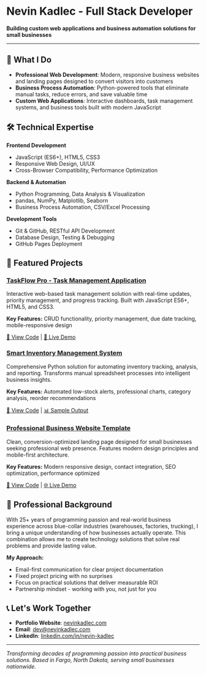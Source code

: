 # Nevin Kadlec - Full Stack Developer

**Building custom web applications and business automation solutions for small businesses**

---

## 🎯 What I Do

- **Professional Web Development**: Modern, responsive business websites and landing pages designed to convert visitors into customers
- **Business Process Automation**: Python-powered tools that eliminate manual tasks, reduce errors, and save valuable time
- **Custom Web Applications**: Interactive dashboards, task management systems, and business tools built with modern JavaScript

## 🛠️ Technical Expertise

**Frontend Development**
- JavaScript (ES6+), HTML5, CSS3
- Responsive Web Design, UI/UX
- Cross-Browser Compatibility, Performance Optimization

**Backend & Automation**
- Python Programming, Data Analysis & Visualization
- pandas, NumPy, Matplotlib, Seaborn
- Business Process Automation, CSV/Excel Processing

**Development Tools**
- Git & GitHub, RESTful API Development
- Database Design, Testing & Debugging
- GitHub Pages Deployment

## 🌟 Featured Projects

### [TaskFlow Pro - Task Management Application](https://erzakaneki.github.io/task-managmet-app/)
Interactive web-based task management solution with real-time updates, priority management, and progress tracking. Built with JavaScript ES6+, HTML5, and CSS3.

**Key Features:** CRUD functionality, priority management, due date tracking, mobile-responsive design

[📖 View Code](https://github.com/ErzaKaneki/task-managmet-app) | [🚀 Live Demo](https://erzakaneki.github.io/task-managmet-app/)

### [Smart Inventory Management System](https://github.com/ErzaKaneki/python-inventory-manager)
Comprehensive Python solution for automating inventory tracking, analysis, and reporting. Transforms manual spreadsheet processes into intelligent business insights.

**Key Features:** Automated low-stock alerts, professional charts, category analysis, reorder recommendations

[📖 View Code](https://github.com/ErzaKaneki/python-inventory-manager) | [📊 Sample Output](https://github.com/ErzaKaneki/python-inventory-manager#-sample-output)

### [Professional Business Website Template](https://erzakaneki.github.io/business-landing-page/)
Clean, conversion-optimized landing page designed for small businesses seeking professional web presence. Features modern design principles and mobile-first architecture.

**Key Features:** Modern responsive design, contact integration, SEO optimization, performance optimized

[📖 View Code](https://github.com/ErzaKaneki/business-landing-page) | [🌐 Live Demo](https://erzakaneki.github.io/business-landing-page/)

## 💼 Professional Background

With 25+ years of programming passion and real-world business experience across blue-collar industries (warehouses, factories, trucking), I bring a unique understanding of how businesses actually operate. This combination allows me to create technology solutions that solve real problems and provide lasting value.

**My Approach:**
- Email-first communication for clear project documentation
- Fixed project pricing with no surprises
- Focus on practical solutions that deliver measurable ROI
- Partnership mindset - working with you, not just for you

## 📞 Let's Work Together

- **Portfolio Website**: [nevinkadlec.com](https://erzakaneki.github.io/nevin-kadlec-portfolio/)
- **Email**: [dev@nevinkadlec.com](mailto:dev@nkforge.com)
- **LinkedIn**: [linkedin.com/in/nevin-kadlec](https://www.linkedin.com/in/nevin-kadlec/)

---

*Transforming decades of programming passion into practical business solutions. Based in Fargo, North Dakota, serving small businesses nationwide.*
